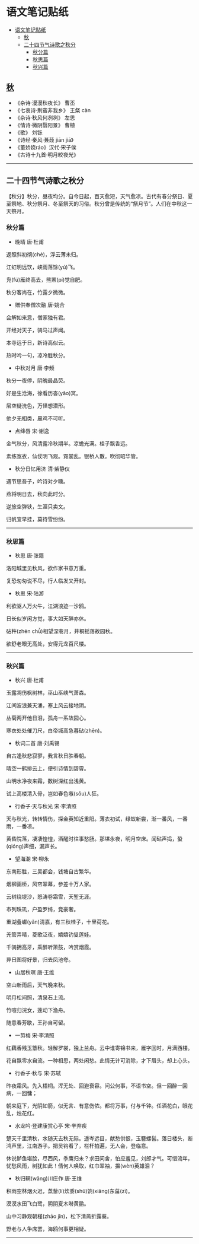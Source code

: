 # 语文笔记贴纸

- [语文笔记贴纸](#%e8%af%ad%e6%96%87%e7%ac%94%e8%ae%b0%e8%b4%b4%e7%ba%b8)
  - [秋](#%e7%a7%8b)
  - [二十四节气诗歌之秋分](#%e4%ba%8c%e5%8d%81%e5%9b%9b%e8%8a%82%e6%b0%94%e8%af%97%e6%ad%8c%e4%b9%8b%e7%a7%8b%e5%88%86)
    - [秋分篇](#%e7%a7%8b%e5%88%86%e7%af%87)
    - [秋思篇](#%e7%a7%8b%e6%80%9d%e7%af%87)
    - [秋兴篇](#%e7%a7%8b%e5%85%b4%e7%af%87)

## [秋](../four-seasons)

- 《杂诗·漫漫秋夜长》 曹丕
- 《七哀诗·荆蛮非我乡》 王粲 càn
- 《杂诗·秋风何冽冽》 左思
- 《情诗·微阴翳阳景》 曹植
- 《歌》 刘铄
- 《诗经·秦风·蒹葭 jiān jiā》
- 《董娇娆ráo》汉代·宋子侯
- 《古诗十九首·明月皎夜光》

---

## 二十四节气诗歌之秋分

【秋分】秋分，昼夜均分。自今日起，百天愈短，天气愈凉。古代有春分祭日、夏至祭地、秋分祭月、冬至祭天的习俗。秋分曾是传统的“祭月节”。人们在中秋这一天祭月。

### 秋分篇

- 晚晴 唐·杜甫

返照斜初彻(chè)，浮云薄未归。

江虹明远饮，峡雨落馀(yú)飞。

凫(fú)雁终高去，熊罴(pí)觉自肥。

秋分客尚在，竹露夕微微。

- 赠供奉僧次融 唐·姚合

会解如来意，僧家独有君。

开经对天子，骑马过声闻。

本寺远于日，新诗高似云。

热时吟一句，凉冷胜秋分。

- 中秋对月 唐·李频

秋分一夜停，阴魄最晶荧。

好是生沧海，徐看历杳(yǎo)冥。

层空疑洗色，万怪想潜形。

他夕无相类，晨鸡不可听。

- 点绛唇 宋·谢逸

金气秋分，风清露冷秋期半。凉蟾光满。桂子飘香远。

素练宽衣，仙仗明飞观。霓裳乱。银桥人散。吹彻昭华管。

- 秋分日忆用济 清·紫静仪
  
遇节思吾子，吟诗对夕曛。

燕将明日去，秋向此时分。

逆旅空弹铗，生涯只卖文。

归帆宜早挂，莫待雪纷纷。

---

### 秋思篇

- 秋思 唐·张籍

洛阳城里见秋风，欲作家书意万重。

复恐匆匆说不尽，行人临发又开封。

- 秋思 宋·陆游

利欲驱人万火牛，江湖浪迹一沙鸥。

日长似岁闲方觉，事大如天醉亦休。

砧杵(zhēn chǚ)相望深巷月，井桐摇落故园秋。

欲舒老眼无高处，安得元龙百尺楼。

---

### 秋兴篇

- 秋兴 唐·杜甫

玉露凋伤枫树林，巫山巫峡气萧森。

江间波浪兼天涌，塞上风云接地阴。

丛菊两开他日泪，孤舟一系故园心。

寒衣处处催刀尺，白帝城高急暮砧(zhēn)。

- 秋词二首 唐·刘禹锡

自古逢秋悲寂寥，我言秋日胜春朝。

晴空一鹤排云上，便引诗情到碧霄。

山明水净夜来霜，数树深红出浅黄。

试上高楼清入骨，岂如春色嗾(sǒu)人狂。

- 行香子·天与秋光 宋·李清照

天与秋光，转转情伤，探金英知近重阳。薄衣初试，绿蚁新尝，渐一番风，一番雨，一番凉。

黄昏院落，凄凄惶惶，酒醒时往事愁肠。那堪永夜，明月空床。闻砧声捣，蛩(qióng)声细，漏声长。

- 望海潮 宋·柳永

东南形胜，三吴都会，钱塘自古繁华。

烟柳画桥，风帘翠幕，参差十万人家。

云树绕堤沙，怒涛卷霜雪，天堑无涯。

市列珠玑，户盈罗绮，竞豪奢。

重湖叠巘(yǎn)清嘉，有三秋桂子，十里荷花。

羌管弄晴，菱歌泛夜，嬉嬉钓叟莲娃。

千骑拥高牙，乘醉听箫鼓，吟赏烟霞。

异日图将好景，归去凤池夸。

- 山居秋暝 唐·王维

空山新雨后，天气晚来秋。

明月松间照，清泉石上流。

竹喧归浣女，莲动下渔舟。

随意春芳歇，王孙自可留。

- 一剪梅 宋·李清照

红藕香残玉簟秋。轻解罗裳，独上兰舟。云中谁寄锦书来，雁字回时，月满西楼。

花自飘零水自流。一种相思，两处闲愁。此情无计可消除，才下眉头，却上心头。

- 行香子·秋与 宋·苏轼

昨夜霜风。先入梧桐。浑无处、回避衰容。问公何事，不语书空。但一回醉一回病，一回慵；

朝来庭下，光阴如箭，似无言、有意伤侬。都将万事，付与千钟。任酒花白，眼花乱，烛花红。

- 水龙吟·登建康赏心亭 宋·辛弃疾

楚天千里清秋，水随天去秋无际。遥岑远目，献愁供恨，玉簪螺髻。落日楼头，断鸿声里，江南游子。把吴钩看了，栏杆拍遍，无人会，登临意。

休说鲈鱼堪脍，尽西风，季鹰归未？求田问舍，怕应羞见，刘郎才气。可惜流年，忧愁风雨，树犹如此！倩何人唤取，红巾翠袖，揾(wèn)英雄泪？

- 秋归辋(wǎng)川庄作 唐·王维

积雨空林烟火迟，蒸藜(lí)炊黍(shǔ)饷(xiǎng)东菑(zī)。

漠漠水田飞白鹭，阴阴夏木啭黄鹂。

山中习静观朝槿(zhāo jǐn)，松下清斋折露葵。

野老与人争席罢，海鸥何事更相疑。

---
